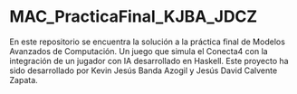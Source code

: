 # MAC_PracticaFinal_KJBA_JDCZ
En este repositorio se encuentra la solución a la práctica final de Modelos Avanzados de Computación. Un juego que simula el Conecta4 con la integración de un jugador con IA desarrollado en Haskell.
Este proyecto ha sido desarrollado por Kevin Jesús Banda Azogil y Jesús David Calvente Zapata.
